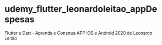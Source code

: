 # udemy_flutter_leonardoleitao_appDespesas
Flutter e Dart - Aprenda e Construa APP iOS e Android 2020 de Leonardo Leitão
